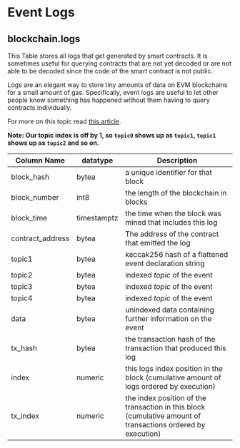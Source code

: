 # Event Logs

## blockchain.logs

This Table stores all logs that get generated by smart contracts. It is sometimes useful for querying contracts that are not yet decoded or are not able to be decoded since the code of the smart contract is not public.

Logs are an elegant way to store tiny amounts of data on EVM blockchains for a small amount of gas. Specifically, event logs are useful to let other people know something has happened without them having to query contracts individually.

For more on this topic read [this article](https://medium.com/mycrypto/understanding-event-logs-on-the-ethereum-blockchain-f4ae7ba50378).



**Note: Our topic index is off by 1, so `topic0` shows up as `topic1`, `topic1` shows up as `topic2` and so on.**&#x20;

| **Column Name**   | **datatype** | **Description**                                                                                              |
| ----------------- | ------------ | ------------------------------------------------------------------------------------------------------------ |
| block\_hash       | bytea        | a unique identifier for that block                                                                           |
| block\_number     | int8         | the length of the blockchain in blocks                                                                       |
| block\_time       | timestamptz  | the time when the block was mined that includes this log                                                     |
| contract\_address | bytea        | The address of the contract that emitted the log                                                             |
| topic1            | bytea        | keccak256 hash of a flattened event declaration string                                                       |
| topic2            | bytea        | indexed _topic_ of the event                                                                                 |
| topic3            | bytea        | indexed _topic_ of the event                                                                                 |
| topic4            | bytea        | indexed _topic_ of the event                                                                                 |
| data              | bytea        | unindexed data containing further information on the event                                                   |
| tx\_hash          | bytea        | the transaction hash of the transaction that produced this log                                               |
| index             | numeric      | this logs index position in the block (cumulative amount of logs ordered by execution)                       |
| tx\_index         | numeric      | the index position of the transaction in this block (cumulative amount of transactions ordered by execution) |

